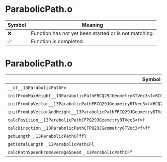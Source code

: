 # ParabolicPath.o
| Symbol | Meaning 
| ------------- | ------------- 
| :x: | Function has not yet been started or is not matching. 
| :white_check_mark: | Function is completed. 


# ParabolicPath.o
| Symbol | Decompiled? |
| ------------- | ------------- |
| `__ct__13ParabolicPathFv` | :white_check_mark: |
| `initFromMaxHeight__13ParabolicPathFRCQ29JGeometry8TVec3<f>RCQ29JGeometry8TVec3<f>RCQ29JGeometry8TVec3<f>` | :x: |
| `initFromUpVector__13ParabolicPathFRCQ29JGeometry8TVec3<f>RCQ29JGeometry8TVec3<f>RCQ29JGeometry8TVec3<f>f` | :x: |
| `initFromUpVectorAddHeight__13ParabolicPathFRCQ29JGeometry8TVec3<f>RCQ29JGeometry8TVec3<f>RCQ29JGeometry8TVec3<f>f` | :white_check_mark: |
| `calcPosition__13ParabolicPathCFPQ29JGeometry8TVec3<f>f` | :x: |
| `calcDirection__13ParabolicPathCFPQ29JGeometry8TVec3<f>ff` | :x: |
| `getLength__13ParabolicPathCFffl` | :x: |
| `getTotalLength__13ParabolicPathCFl` | :white_check_mark: |
| `calcPathSpeedFromAverageSpeed__13ParabolicPathCFf` | :white_check_mark: |
